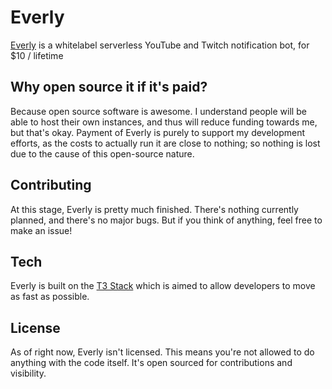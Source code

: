 # Everly

[Everly](https://everly.sh) is a whitelabel serverless YouTube and Twitch notification bot, for $10 / lifetime

## Why open source it if it's paid?

Because open source software is awesome. I understand people will be able to host their own instances, and thus will reduce funding towards me, but that's okay. Payment of Everly is purely to support my development efforts, as the costs to actually run it are close to nothing; so nothing is lost due to the cause of this open-source nature.

## Contributing

At this stage, Everly is pretty much finished. There's nothing currently planned, and there's no major bugs. But if you think of anything, feel free to make an issue!

## Tech

Everly is built on the [T3 Stack](https://create.t3.gg/en/introduction#the-t3-stack) which is aimed to allow developers to move as fast as possible.

## License

As of right now, Everly isn't licensed. This means you're not allowed to do anything with the code itself. It's open sourced for contributions and visibility.
